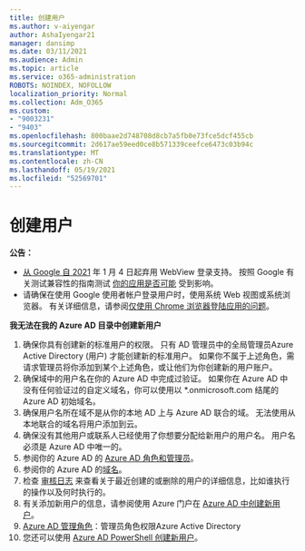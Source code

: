 ```yaml
---
title: 创建用户
ms.author: v-aiyengar
author: AshaIyengar21
manager: dansimp
ms.date: 03/11/2021
ms.audience: Admin
ms.topic: article
ms.service: o365-administration
ROBOTS: NOINDEX, NOFOLLOW
localization_priority: Normal
ms.collection: Adm_O365
ms.custom:
- "9003231"
- "9403"
ms.openlocfilehash: 800baae2d748708d8cb7a5fb0e73fce5dcf455cb
ms.sourcegitcommit: 2d617ae59eed0ce8b571339ceefce6473c03b94c
ms.translationtype: MT
ms.contentlocale: zh-CN
ms.lasthandoff: 05/19/2021
ms.locfileid: "52569701"
---
```

# <a name="create-user"></a>创建用户

**公告：**

- [从 Google 自 2021](/azure/active-directory/external-identities/google-federation#deprecation-of-webview-sign-in-support) 年 1 月 4 日起弃用 WebView 登录支持。 按照 Google 有关测试兼容性的指南测试 [你的应用是否可能](https://go.microsoft.com/fwlink/?linkid=2157323) 受到影响。
- 请确保在使用 Google 使用者帐户登录用户时，使用系统 Web 视图或系统浏览器。 有关详细信息，请参阅[仅使用 Chrome 浏览器登陆应用的问题](/office365/troubleshoot/miscellaneous/chrome-behavior-affects-applications)。

**我无法在我的 Azure AD 目录中创建新用户**

1. 确保你具有创建新的标准用户的权限。 只有 AD 管理员中的全局管理员Azure Active Directory (用户) 才能创建新的标准用户。 如果你不属于上述角色，需请求管理员将你添加到某个上述角色，或让他们为你创建新的用户账户。
1. 确保域中的用户名在你的 Azure AD 中完成过验证。 如果你在 Azure AD 中没有任何验证过的自定义域名，你可以使用以 *.onmicrosoft.com 结尾的 Azure AD 初始域名。
1. 确保用户名所在域不是从你的本地 AD 上与 Azure AD 联合的域。 无法使用从本地联合的域名将用户添加到云。
1. 确保没有其他用户或联系人已经使用了你想要分配给新用户的用户名。 用户名必须是 Azure AD 中唯一的。
1. 参阅你的 Azure AD 的 [Azure AD 角色和管理员](https://portal.azure.com/#blade/Microsoft_AAD_IAM/ActiveDirectoryMenuBlade/RolesAndAdministrators)。
1. 参阅你的 Azure AD 的[域名](https://portal.azure.com/#blade/Microsoft_AAD_IAM/ActiveDirectoryMenuBlade/RolesAndAdministrators)。
1. 检查 [审核日志](https://portal.azure.com/#blade/Microsoft_AAD_IAM/ActiveDirectoryMenuBlade/RolesAndAdministrators) 来查看关于最近创建的或删除的用户的详细信息，比如谁执行的操作以及何时执行的。
1. 有关添加新用户的信息，请参阅使用 Azure 门户在 [Azure AD 中创建新用户](/azure/active-directory/active-directory-users-create-azure-portal)。
1. [Azure AD 管理角色](/azure/active-directory/active-directory-assign-admin-roles)：管理员角色权限Azure Active Directory
1. 您还可以使用 [Azure AD PowerShell 创建新用户](/powershell/module/azuread/new-azureaduser?view=azureadps-2.0)。
